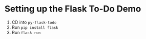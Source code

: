 # Setting up the Flask To-Do Demo

1. CD into `py-flask-todo`
2. Run `pip install flask`
3. Run `flask run`